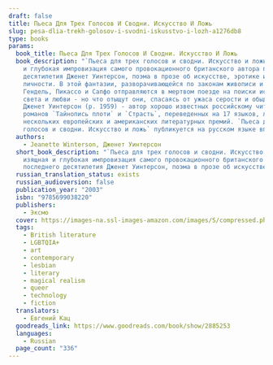 ```yaml
---
draft: false
title: Пьеса Для Трех Голосов И Сводни. Искусство И Ложь
slug: pesa-dlia-trekh-golosov-i-svodni-iskusstvo-i-lozh-a1276db8
type: books
params:
  book_title: Пьеса Для Трех Голосов И Сводни. Искусство И Ложь
  book_description: "`Пьеса для трех голосов и сводни. Искусство и ложь` - изящная
    и глубокая импровизация самого провокационного британского автора последнего
    деcятилетия Дженет Уинтерсон, поэма в прозе об искусстве, эротике и
    личности. В этой фантазии, разворачивающейся по законам живописи и музыки,
    Гендель, Пикассо и Сапфо отправляются в мертвом поезде на поиски истины,
    света и любви - но что отыщут они, спасаясь от ужаса серости и обыденности?
    Дженет Уинтерсон (р. 1959) - автор хорошо известных российскому читателю
    романов `Тайнопись плоти` и `Страсть`, переведенных на 17 языков, лауреат
    нескольких европейских и американских литературных премий. `Пьеса для трех
    голосов и сводни. Искусство и ложь` публикуется на русском языке впервые."
  authors:
    - Jeanette Winterson, Дженет Уинтерсон
  short_book_description: "`Пьеса для трех голосов и сводни. Искусство и ложь` -
    изящная и глубокая импровизация самого провокационного британского автора
    последнего деcятилетия Дженет Уинтерсон, поэма в прозе об искусстве,..."
  russian_translation_status: exists
  russian_audioversion: false
  publication_year: "2003"
  isbn: "9785699038220"
  publishers:
    - Эксмо
  cover: https://images-na.ssl-images-amazon.com/images/S/compressed.photo.goodreads.com/books/1203799865i/2885253.jpg
  tags:
    - British literature
    - LGBTQIA+
    - art
    - contemporary
    - lesbian
    - literary
    - magical realism
    - queer
    - technology
    - fiction
  translators:
    - Евгений Кац
  goodreads_link: https://www.goodreads.com/book/show/2885253
  languages:
    - Russian
  page_count: "336"
---
```

